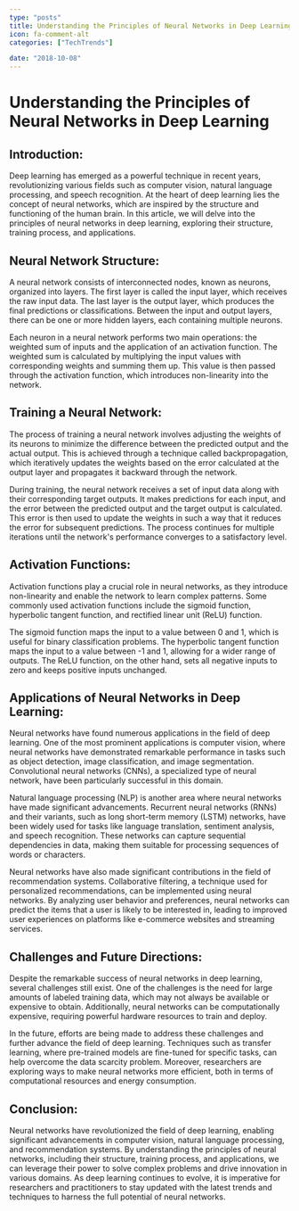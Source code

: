 ```yaml
---
type: "posts"
title: Understanding the Principles of Neural Networks in Deep Learning
icon: fa-comment-alt
categories: ["TechTrends"]

date: "2018-10-08"
---
```




# Understanding the Principles of Neural Networks in Deep Learning

## Introduction:

Deep learning has emerged as a powerful technique in recent years, revolutionizing various fields such as computer vision, natural language processing, and speech recognition. At the heart of deep learning lies the concept of neural networks, which are inspired by the structure and functioning of the human brain. In this article, we will delve into the principles of neural networks in deep learning, exploring their structure, training process, and applications.

## Neural Network Structure:

A neural network consists of interconnected nodes, known as neurons, organized into layers. The first layer is called the input layer, which receives the raw input data. The last layer is the output layer, which produces the final predictions or classifications. Between the input and output layers, there can be one or more hidden layers, each containing multiple neurons.

Each neuron in a neural network performs two main operations: the weighted sum of inputs and the application of an activation function. The weighted sum is calculated by multiplying the input values with corresponding weights and summing them up. This value is then passed through the activation function, which introduces non-linearity into the network.

## Training a Neural Network:

The process of training a neural network involves adjusting the weights of its neurons to minimize the difference between the predicted output and the actual output. This is achieved through a technique called backpropagation, which iteratively updates the weights based on the error calculated at the output layer and propagates it backward through the network.

During training, the neural network receives a set of input data along with their corresponding target outputs. It makes predictions for each input, and the error between the predicted output and the target output is calculated. This error is then used to update the weights in such a way that it reduces the error for subsequent predictions. The process continues for multiple iterations until the network's performance converges to a satisfactory level.

## Activation Functions:

Activation functions play a crucial role in neural networks, as they introduce non-linearity and enable the network to learn complex patterns. Some commonly used activation functions include the sigmoid function, hyperbolic tangent function, and rectified linear unit (ReLU) function.

The sigmoid function maps the input to a value between 0 and 1, which is useful for binary classification problems. The hyperbolic tangent function maps the input to a value between -1 and 1, allowing for a wider range of outputs. The ReLU function, on the other hand, sets all negative inputs to zero and keeps positive inputs unchanged.

## Applications of Neural Networks in Deep Learning:

Neural networks have found numerous applications in the field of deep learning. One of the most prominent applications is computer vision, where neural networks have demonstrated remarkable performance in tasks such as object detection, image classification, and image segmentation. Convolutional neural networks (CNNs), a specialized type of neural network, have been particularly successful in this domain.

Natural language processing (NLP) is another area where neural networks have made significant advancements. Recurrent neural networks (RNNs) and their variants, such as long short-term memory (LSTM) networks, have been widely used for tasks like language translation, sentiment analysis, and speech recognition. These networks can capture sequential dependencies in data, making them suitable for processing sequences of words or characters.

Neural networks have also made significant contributions in the field of recommendation systems. Collaborative filtering, a technique used for personalized recommendations, can be implemented using neural networks. By analyzing user behavior and preferences, neural networks can predict the items that a user is likely to be interested in, leading to improved user experiences on platforms like e-commerce websites and streaming services.

## Challenges and Future Directions:

Despite the remarkable success of neural networks in deep learning, several challenges still exist. One of the challenges is the need for large amounts of labeled training data, which may not always be available or expensive to obtain. Additionally, neural networks can be computationally expensive, requiring powerful hardware resources to train and deploy.

In the future, efforts are being made to address these challenges and further advance the field of deep learning. Techniques such as transfer learning, where pre-trained models are fine-tuned for specific tasks, can help overcome the data scarcity problem. Moreover, researchers are exploring ways to make neural networks more efficient, both in terms of computational resources and energy consumption.

## Conclusion:

Neural networks have revolutionized the field of deep learning, enabling significant advancements in computer vision, natural language processing, and recommendation systems. By understanding the principles of neural networks, including their structure, training process, and applications, we can leverage their power to solve complex problems and drive innovation in various domains. As deep learning continues to evolve, it is imperative for researchers and practitioners to stay updated with the latest trends and techniques to harness the full potential of neural networks.